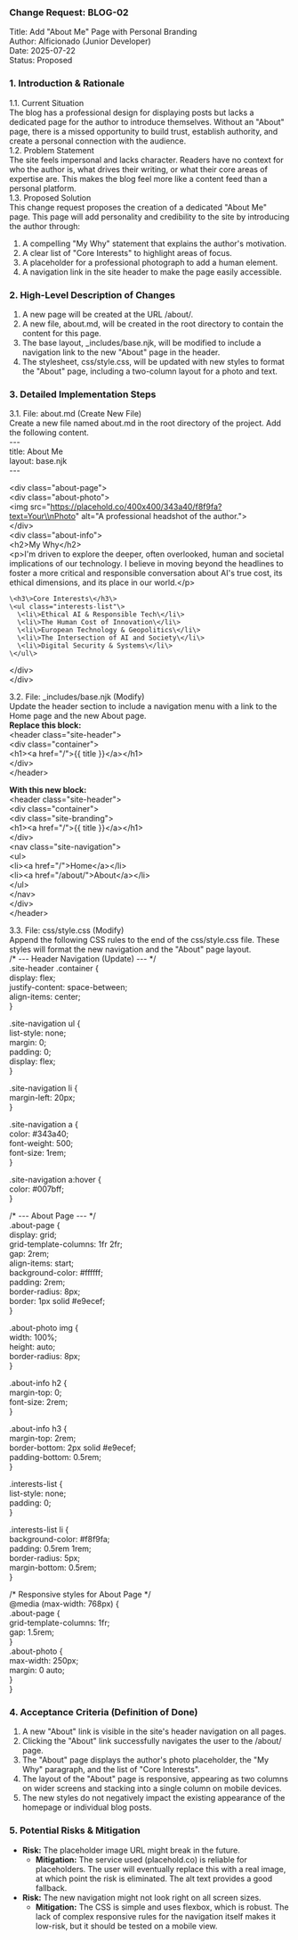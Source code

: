 ### **Change Request: BLOG-02**

Title: Add "About Me" Page with Personal Branding  
Author: AIficionado (Junior Developer)  
Date: 2025-07-22  
Status: Proposed

### **1\. Introduction & Rationale**

1.1. Current Situation  
The blog has a professional design for displaying posts but lacks a dedicated page for the author to introduce themselves. Without an "About" page, there is a missed opportunity to build trust, establish authority, and create a personal connection with the audience.  
1.2. Problem Statement  
The site feels impersonal and lacks character. Readers have no context for who the author is, what drives their writing, or what their core areas of expertise are. This makes the blog feel more like a content feed than a personal platform.  
1.3. Proposed Solution  
This change request proposes the creation of a dedicated "About Me" page. This page will add personality and credibility to the site by introducing the author through:

1. A compelling "My Why" statement that explains the author's motivation.  
2. A clear list of "Core Interests" to highlight areas of focus.  
3. A placeholder for a professional photograph to add a human element.  
4. A navigation link in the site header to make the page easily accessible.

### **2\. High-Level Description of Changes**

1. A new page will be created at the URL /about/.  
2. A new file, about.md, will be created in the root directory to contain the content for this page.  
3. The base layout, \_includes/base.njk, will be modified to include a navigation link to the new "About" page in the header.  
4. The stylesheet, css/style.css, will be updated with new styles to format the "About" page, including a two-column layout for a photo and text.

### **3\. Detailed Implementation Steps**

3.1. File: about.md (Create New File)  
Create a new file named about.md in the root directory of the project. Add the following content.  
\---  
title: About Me  
layout: base.njk  
\---

\<div class="about-page"\>  
  \<div class="about-photo"\>  
    \<img src="https://placehold.co/400x400/343a40/f8f9fa?text=Your\\nPhoto" alt="A professional headshot of the author."\>  
  \</div\>  
  \<div class="about-info"\>  
    \<h2\>My Why\</h2\>  
    \<p\>I'm driven to explore the deeper, often overlooked, human and societal implications of our technology. I believe in moving beyond the headlines to foster a more critical and responsible conversation about AI's true cost, its ethical dimensions, and its place in our world.\</p\>  
      
    \<h3\>Core Interests\</h3\>  
    \<ul class="interests-list"\>  
      \<li\>Ethical AI & Responsible Tech\</li\>  
      \<li\>The Human Cost of Innovation\</li\>  
      \<li\>European Technology & Geopolitics\</li\>  
      \<li\>The Intersection of AI and Society\</li\>  
      \<li\>Digital Security & Systems\</li\>  
    \</ul\>  
  \</div\>  
\</div\>

3.2. File: \_includes/base.njk (Modify)  
Update the header section to include a navigation menu with a link to the Home page and the new About page.  
**Replace this block:**  
\<header class="site-header"\>  
  \<div class="container"\>  
    \<h1\>\<a href="/"\>{{ title }}\</a\>\</h1\>  
  \</div\>  
\</header\>

**With this new block:**  
\<header class="site-header"\>  
  \<div class="container"\>  
    \<div class="site-branding"\>  
      \<h1\>\<a href="/"\>{{ title }}\</a\>\</h1\>  
    \</div\>  
    \<nav class="site-navigation"\>  
      \<ul\>  
        \<li\>\<a href="/"\>Home\</a\>\</li\>  
        \<li\>\<a href="/about/"\>About\</a\>\</li\>  
      \</ul\>  
    \</nav\>  
  \</div\>  
\</header\>

3.3. File: css/style.css (Modify)  
Append the following CSS rules to the end of the css/style.css file. These styles will format the new navigation and the "About" page layout.  
/\* \--- Header Navigation (Update) \--- \*/  
.site-header .container {  
    display: flex;  
    justify-content: space-between;  
    align-items: center;  
}

.site-navigation ul {  
    list-style: none;  
    margin: 0;  
    padding: 0;  
    display: flex;  
}

.site-navigation li {  
    margin-left: 20px;  
}

.site-navigation a {  
    color: \#343a40;  
    font-weight: 500;  
    font-size: 1rem;  
}

.site-navigation a:hover {  
    color: \#007bff;  
}

/\* \--- About Page \--- \*/  
.about-page {  
    display: grid;  
    grid-template-columns: 1fr 2fr;  
    gap: 2rem;  
    align-items: start;  
    background-color: \#ffffff;  
    padding: 2rem;  
    border-radius: 8px;  
    border: 1px solid \#e9ecef;  
}

.about-photo img {  
    width: 100%;  
    height: auto;  
    border-radius: 8px;  
}

.about-info h2 {  
    margin-top: 0;  
    font-size: 2rem;  
}

.about-info h3 {  
    margin-top: 2rem;  
    border-bottom: 2px solid \#e9ecef;  
    padding-bottom: 0.5rem;  
}

.interests-list {  
    list-style: none;  
    padding: 0;  
}

.interests-list li {  
    background-color: \#f8f9fa;  
    padding: 0.5rem 1rem;  
    border-radius: 5px;  
    margin-bottom: 0.5rem;  
}

/\* Responsive styles for About Page \*/  
@media (max-width: 768px) {  
    .about-page {  
        grid-template-columns: 1fr;  
        gap: 1.5rem;  
    }  
    .about-photo {  
        max-width: 250px;  
        margin: 0 auto;  
    }  
}

### **4\. Acceptance Criteria (Definition of Done)**

1. A new "About" link is visible in the site's header navigation on all pages.  
2. Clicking the "About" link successfully navigates the user to the /about/ page.  
3. The "About" page displays the author's photo placeholder, the "My Why" paragraph, and the list of "Core Interests".  
4. The layout of the "About" page is responsive, appearing as two columns on wider screens and stacking into a single column on mobile devices.  
5. The new styles do not negatively impact the existing appearance of the homepage or individual blog posts.

### **5\. Potential Risks & Mitigation**

* **Risk:** The placeholder image URL might break in the future.  
  * **Mitigation:** The service used (placehold.co) is reliable for placeholders. The user will eventually replace this with a real image, at which point the risk is eliminated. The alt text provides a good fallback.  
* **Risk:** The new navigation might not look right on all screen sizes.  
  * **Mitigation:** The CSS is simple and uses flexbox, which is robust. The lack of complex responsive rules for the navigation itself makes it low-risk, but it should be tested on a mobile view.